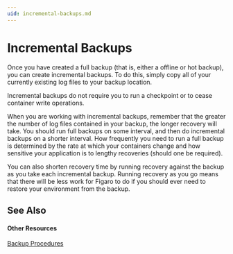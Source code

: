 ```yaml
---
uid: incremental-backups.md
---
```


# Incremental Backups

Once you have created a full backup (that is, either a offline or hot backup), you can create incremental backups. To do this, simply copy all of your currently existing log files to your backup location.


Incremental backups do not require you to run a checkpoint or to cease container write operations.


When you are working with incremental backups, remember that the greater the number of log files contained in your backup, the longer recovery will take. You should run full backups on some interval, and then do incremental backups on a shorter interval. How frequently you need to run a full backup is determined by the rate at which your containers change and how sensitive your application is to lengthy recoveries (should one be required).


You can also shorten recovery time by running recovery against the backup as you take each incremental backup. Running recovery as you go means that there will be less work for Figaro to do if you should ever need to restore your environment from the backup.



## See Also


#### Other Resources
[Backup Procedures](xref:backup-procedures.md)